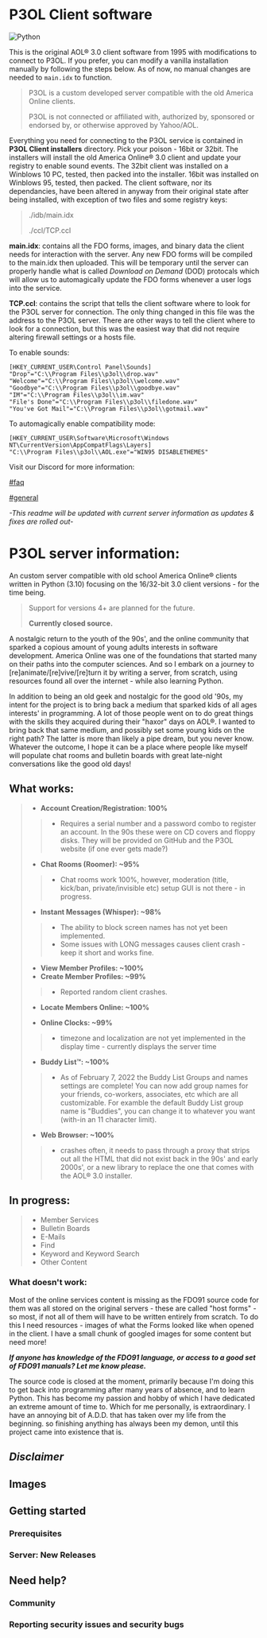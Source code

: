 # P3OL Client software
![Python](https://img.shields.io/badge/Python-3.10-green?style=flat-square&logo=appveyor)

This is the original AOL® 3.0 client software from 1995 with modifications to connect to
P3OL. If you prefer, you can modify a vanilla installation manually by following the steps
below. As of now, no manual changes are needed to `main.idx` to function.

>P3OL is a custom developed server compatible with the old America Online clients.
>
>P3OL is not connected or affiliated with, authorized by, sponsored or endorsed by, or otherwise approved by Yahoo/AOL.

Everything you need for connecting to the P3OL service is contained in **P3OL Client installers** directory. Pick your poison - 16bit or 32bit. The installers will install the old America Online® 3.0 client and update your registry to enable sound events. The 32bit client was installed on a Winblows 10 PC, tested, then packed into the installer. 16bit was installed on Winblows 95, tested, then packed. The client software, nor its dependancies, have been altered in anyway from their original state after being installed, with exception of two files and some registry keys:

>./idb/main.idx
>
>./ccl/TCP.ccl

**main.idx**: contains all the FDO forms, images, and binary data the client needs for interaction with the server. Any new FDO forms will be compiled to the main.idx then uploaded. This will be temporary until the server can properly handle what is called *Download on Demand* (DOD) protocals which will allow us to automagically update the FDO forms whenever a user logs into the service.

**TCP.ccl**: contains the script that tells the client software where to look for the P3OL server for connection. The only thing changed in this file was the address to the P3OL server. There are other ways to tell the client where to look for a connection, but this was the easiest way that did not require altering firewall settings or a hosts file.

To enable sounds:
```
[HKEY_CURRENT_USER\Control Panel\Sounds]
"Drop"="C:\\Program Files\\p3ol\\drop.wav"
"Welcome"="C:\\Program Files\\p3ol\\welcome.wav"
"Goodbye"="C:\\Program Files\\p3ol\\goodbye.wav"
"IM"="C:\\Program Files\\p3ol\\im.wav"
"File's Done"="C:\\Program Files\\p3ol\\filedone.wav"
"You've Got Mail"="C:\\Program Files\\p3ol\\gotmail.wav"
```

To automagically enable compatibility mode:
```
[HKEY_CURRENT_USER\Software\Microsoft\Windows NT\CurrentVersion\AppCompatFlags\Layers]
"C:\\Program Files\\p3ol\\AOL.exe"="WIN95 DISABLETHEMES"
```


Visit our Discord for more information:

[#faq](https://discord.com/channels/978741297865175081/979473341322788914)

[#general](https://discord.com/channels/978741297865175081/978741297865175085)

*-This readme will be updated with current server information as updates & fixes are rolled out-*



# P3OL server information:
An custom server compatible with old school America Online® clients written in Python (3.10) focusing on the 16/32-bit 3.0 client versions - for the time being.
> Support for versions 4+ are planned for the future.
>
> **Currently closed source.**

A nostalgic return to the youth of the 90s', and the online community that sparked a copious amount of young adults interests in software development. America Online was one of the foundations that started many on their paths into the computer sciences.
And so I embark on a journey to [re]animate/[re]vive/[re]turn it by writing a server, from scratch, using resources found all over the internet - while also learning Python.

In addition to being an old geek and nostalgic for the good old '90s, my intent for the project is to bring back a medium that sparked kids of all ages interests' in programming. A lot of those people went on to do great things with the skills they acquired during their "haxor" days on AOL®.
I wanted to bring back that same medium, and possibly set some young kids on the right path? The latter is more than likely a pipe dream, but you never know.
Whatever the outcome, I hope it can be a place where people like myself will populate chat rooms and bulletin boards with great late-night conversations like the good old days!

## What works:

>- **Account Creation/Registration: 100%**
>>  - Requires a serial number and a password combo to register an account. In the 90s these were on CD covers and floppy disks. They will be provided on GitHub and the P3OL website (if one ever gets made?)
>- **Chat Rooms (Roomer): ~95%**
>> - Chat rooms work 100%, however, moderation (title, kick/ban, private/invisible etc) setup GUI is not there - in progress.
>
>- **Instant Messages (Whisper): ~98%**
>> - The ability to block screen names has not yet been implemented.
>> - Some issues with LONG messages causes client crash - keep it short and works fine.
>
>- **View Member Profiles: ~100%**
>- **Create Member Profiles: ~99%**
>> - Reported random client crashes.
>
>- **Locate Members Online: ~100%**
>
>- **Online Clocks: ~99%**
>>  - timezone and localization are not yet implemented in the display time - currently displays the server time
>- **Buddy List™: ~100%**
>>  - As of February 7, 2022 the Buddy List Groups and names settings are complete! You can now add group names for your friends, co-workers, associates, etc which are all customizable. For examble the default Buddy List group name is "Buddies", you can change it to whatever you want (with-in an 11 character limit).
>- **Web Browser: ~100%**
>>  - crashes often, it needs to pass through a proxy that strips out all the HTML that did not exist back in the 90s' and early 2000s', or a new library to replace the one that comes with the AOL® 3.0 installer.

## In progress:

>- Member Services
>- Bulletin Boards
>- E-Mails
>- Find
>- Keyword and Keyword Search
>- Other Content

### What doesn't work:

Most of the online services content is missing as the FDO91 source code for them was all stored on the original servers - these are called "host forms" - so most, if not all of them will have to be written entirely from scratch. To do this I need resources - images of what the Forms looked like when opened in the client.
I have a small chunk of googled images for some content but need more!

***If anyone has knowledge of the FDO91 language, or access to a good set of FDO91 manuals? Let me know please.***

The source code is closed at the moment, primarily because I'm doing this to get back into programming after many years of absence, and to learn Python. This has become my passion and hobby of which I have dedicated an extreme amount of time to. Which for me personally, is extraordinary. I have an annoying bit of A.D.D. that has taken over my life from the beginning. so finishing anything has always been my demon, until this project came into existence that is.

## _Disclaimer_


## Images


## Getting started


### Prerequisites


### Server: New Releases


## Need help?


### Community


### Reporting security issues and security bugs

